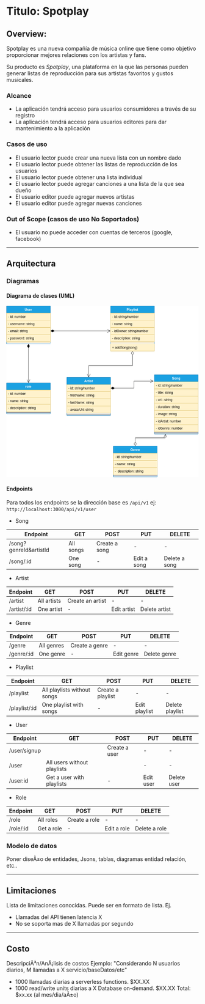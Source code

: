 # Titulo: Spotplay

## Overview: 
Spotplay es una nueva compañía de música online que tiene como objetivo proporcionar mejores relaciones con los artistas y fans. 

Su producto es _Spotplay_, una plataforma en la que las personas pueden generar  listas de reproducción para sus artistas favoritos y gustos musicales. 

### Alcance
- La aplicación tendrá acceso para usuarios consumidores a través de su registro
- La aplicación tendrá acceso para usuarios editores para dar mantenimiento a la aplicación

### Casos de uso

* El usuario lector puede crear una nueva lista con un nombre dado
* El usuario lector puede obtener las listas de reproducción de los usuarios
* El usuario lector puede obtener una lista individual
* El usuario lector puede agregar canciones a una lista de la que sea dueño
* El usuario editor puede agregar nuevos artistas
* El usuario editor puede agregar nuevas canciones


### Out of Scope (casos de uso No Soportados)

* El usuario no puede acceder con cuentas de terceros (google, facebook)

---
## Arquitectura

### Diagramas

#### Diagrama de clases (UML)
![Diagrama uml](./assets/uml.png)
#### Endpoints
Para todos los endpoints se la dirección base es `/api/v1` ej:
`http://localhost:3000/api/v1/user`

- Song

| **Endpoint** | **GET**   | **POST**      | **PUT**     | **DELETE**    |
|--------------|-----------|---------------|-------------|---------------|
| /song?genreId&artistId       | All songs | Create a song | -           | -             |
| /song/:id    | One song  | -             | Edit a song | Delete a song |

- Artist

| **Endpoint** | **GET**     | **POST**         | **PUT**     | **DELETE**    |
|--------------|-------------|------------------|-------------|---------------|
| /artist      | All artists | Create an artist | -           | -             |
| /artist/:id  | One artist  | -                | Edit artist | Delete artist |

- Genre

| **Endpoint** | **GET**    | **POST**       | **PUT**    | **DELETE**   |
|--------------|------------|----------------|------------|--------------|
| /genre       | All genres | Create a genre | -          | -            |
| /genre/:id   | One genre  | -              | Edit genre | Delete genre |

- Playlist

| **Endpoint** | **GET**    | **POST**       | **PUT**    | **DELETE**   |
|--------------|------------|----------------|------------|--------------|
| /playlist       | All playlists without songs | Create a playlist | -          | -            |
| /playlist/:id   | One playlist with songs | -              | Edit playlist | Delete playlist |

- User

| **Endpoint** | **GET**                     | **POST**      | **PUT**   | **DELETE**  |
|--------------|-----------------------------|---------------|-----------|-------------|
| /user/signup |                             | Create a user | -         | -           |
| /user        | All users without playlists |               | -         | -           |
| /user:id     | Get a user with playlists   | -             | Edit user | Delete user |

- Role

| **Endpoint** | **GET**    | **POST**      | **PUT**     | **DELETE**    |
|--------------|------------|---------------|-------------|---------------|
| /role        | All roles  | Create a role | -           | -             |
| /role/:id    | Get a role | -             | Edit a role | Delete a role |





### Modelo de datos
Poner diseÃ±o de entidades, Jsons, tablas, diagramas entidad relación, etc..

---
## Limitaciones
Lista de limitaciones conocidas. Puede ser en formato de lista.
Ej.
* Llamadas del API tienen latencia X
* No se soporta mas de X llamadas por segundo
---
## Costo
DescripciÃ³n/AnÃ¡lisis de costos
Ejemplo:
"Considerando N usuarios diarios, M llamadas a X servicio/baseDatos/etc"
* 1000 llamadas diarias a serverless functions. $XX.XX
* 1000 read/write units diarias a X Database on-demand. $XX.XX
Total: $xx.xx (al mes/dia/aÃ±o)